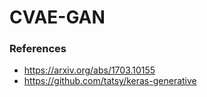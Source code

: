 # CVAE-GAN
### References
- https://arxiv.org/abs/1703.10155 
- https://github.com/tatsy/keras-generative
